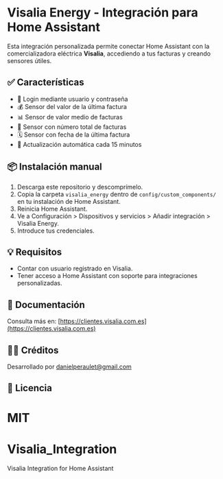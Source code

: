 # Visalia Energy - Integración para Home Assistant

Esta integración personalizada permite conectar Home Assistant con la comercializadora eléctrica **Visalia**, accediendo a tus facturas y creando sensores útiles.

## ✅ Características

- 🔐 Login mediante usuario y contraseña
- 💰 Sensor del valor de la última factura
- 📊 Sensor de valor medio de facturas
- 🧾 Sensor con número total de facturas
- 🗓 Sensor con fecha de la última factura
- 🔄 Actualización automática cada 15 minutos

## 📦 Instalación manual

1. Descarga este repositorio y descomprímelo.
2. Copia la carpeta `visalia_energy` dentro de `config/custom_components/` en tu instalación de Home Assistant.
3. Reinicia Home Assistant.
4. Ve a Configuración > Dispositivos y servicios > Añadir integración > Visalia Energy.
5. Introduce tus credenciales.

## 💡 Requisitos

- Contar con usuario registrado en Visalia.
- Tener acceso a Home Assistant con soporte para integraciones personalizadas.

## 📘 Documentación

Consulta más en: [https://clientes.visalia.com.es](https://clientes.visalia.com.es)

## 🧑‍💻 Créditos

Desarrollado por danielperaulet@gmail.com

## 🪪 Licencia

MIT
=======
# Visalia_Integration
Visalia Integration for Home Assistant
